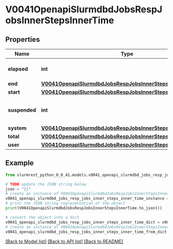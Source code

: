 # V0041OpenapiSlurmdbdJobsRespJobsInnerStepsInnerTime


## Properties

Name | Type | Description | Notes
------------ | ------------- | ------------- | -------------
**elapsed** | **int** | Elapsed time in seconds | [optional] 
**end** | [**V0041OpenapiSlurmdbdJobsRespJobsInnerStepsInnerTimeEnd**](V0041OpenapiSlurmdbdJobsRespJobsInnerStepsInnerTimeEnd.md) |  | [optional] 
**start** | [**V0041OpenapiSlurmdbdJobsRespJobsInnerStepsInnerTimeStart**](V0041OpenapiSlurmdbdJobsRespJobsInnerStepsInnerTimeStart.md) |  | [optional] 
**suspended** | **int** | Time in suspended state in seconds | [optional] 
**system** | [**V0041OpenapiSlurmdbdJobsRespJobsInnerStepsInnerTimeSystem**](V0041OpenapiSlurmdbdJobsRespJobsInnerStepsInnerTimeSystem.md) |  | [optional] 
**total** | [**V0041OpenapiSlurmdbdJobsRespJobsInnerStepsInnerTimeTotal**](V0041OpenapiSlurmdbdJobsRespJobsInnerStepsInnerTimeTotal.md) |  | [optional] 
**user** | [**V0041OpenapiSlurmdbdJobsRespJobsInnerStepsInnerTimeUser**](V0041OpenapiSlurmdbdJobsRespJobsInnerStepsInnerTimeUser.md) |  | [optional] 

## Example

```python
from slurmrest_python_0_0_41.models.v0041_openapi_slurmdbd_jobs_resp_jobs_inner_steps_inner_time import V0041OpenapiSlurmdbdJobsRespJobsInnerStepsInnerTime

# TODO update the JSON string below
json = "{}"
# create an instance of V0041OpenapiSlurmdbdJobsRespJobsInnerStepsInnerTime from a JSON string
v0041_openapi_slurmdbd_jobs_resp_jobs_inner_steps_inner_time_instance = V0041OpenapiSlurmdbdJobsRespJobsInnerStepsInnerTime.from_json(json)
# print the JSON string representation of the object
print(V0041OpenapiSlurmdbdJobsRespJobsInnerStepsInnerTime.to_json())

# convert the object into a dict
v0041_openapi_slurmdbd_jobs_resp_jobs_inner_steps_inner_time_dict = v0041_openapi_slurmdbd_jobs_resp_jobs_inner_steps_inner_time_instance.to_dict()
# create an instance of V0041OpenapiSlurmdbdJobsRespJobsInnerStepsInnerTime from a dict
v0041_openapi_slurmdbd_jobs_resp_jobs_inner_steps_inner_time_from_dict = V0041OpenapiSlurmdbdJobsRespJobsInnerStepsInnerTime.from_dict(v0041_openapi_slurmdbd_jobs_resp_jobs_inner_steps_inner_time_dict)
```
[[Back to Model list]](../README.md#documentation-for-models) [[Back to API list]](../README.md#documentation-for-api-endpoints) [[Back to README]](../README.md)


